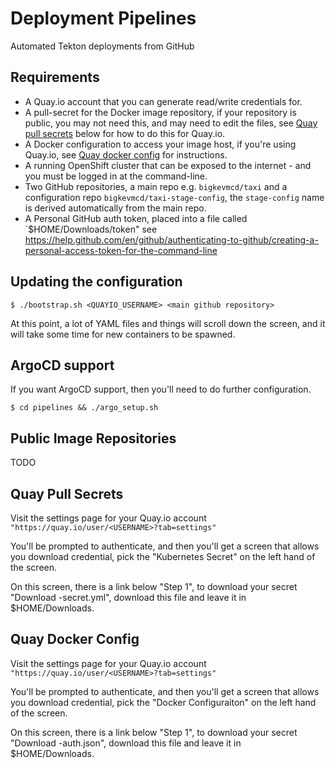 # Deployment Pipelines

Automated Tekton deployments from GitHub

## Requirements

 * A Quay.io account that you can generate read/write credentials for.
 * A pull-secret for the Docker image repository, if your repository is public, you may not need this, and may need to edit the files, see [Quay pull secrets](#quay-pull-secrets) below for how to do this for Quay.io.
 * A Docker configuration to access your image host, if you're using Quay.io, see [Quay docker config](#quay-docker-config) for instructions.
 * A running OpenShift cluster that can be exposed to the internet - and you must be logged in at the command-line.
 * Two GitHub repositories, a main repo e.g. `bigkevmcd/taxi` and a configuration repo `bigkevmcd/taxi-stage-config`, the `stage-config` name is derived automatically from the main repo.
 * A Personal GitHub auth token, placed into a file called `$HOME/Downloads/token" see https://help.github.com/en/github/authenticating-to-github/creating-a-personal-access-token-for-the-command-line

## Updating the configuration

 ```shell
 $ ./bootstrap.sh <QUAYIO_USERNAME> <main github repository>
 ```

At this point, a lot of YAML files and things will scroll down the screen, and
it will take some time for new containers to be spawned.

## ArgoCD support

If you want ArgoCD support, then you'll need to do further configuration.

 ```shell
 $ cd pipelines && ./argo_setup.sh
 ```

## Public Image Repositories

TODO

## Quay Pull Secrets

Visit the settings page for your Quay.io account `"https://quay.io/user/<USERNAME>?tab=settings"`

You'll be prompted to authenticate, and then you'll get a screen that allows you download credential, pick the "Kubernetes Secret" on the left hand of the
screen.

On this screen, there is a link below "Step 1", to download your secret "Download <USERNAME>-secret.yml", download this file and leave it in $HOME/Downloads.

## Quay Docker Config

Visit the settings page for your Quay.io account `"https://quay.io/user/<USERNAME>?tab=settings"`

You'll be prompted to authenticate, and then you'll get a screen that allows you download credential, pick the "Docker Configuraiton" on the left hand of the screen.

On this screen, there is a link below "Step 1", to download your secret "Download <USERNAME>-auth.json", download this file and leave it in $HOME/Downloads.
